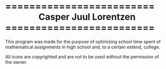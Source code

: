 <h1>
========================= <br/>
 &nbsp;&nbsp;&nbsp;&nbsp;&nbsp;&nbsp;&nbsp;&nbsp;&nbsp;&nbsp;&nbsp;&nbsp;&nbsp;&nbsp;&nbsp;&nbsp;Casper Juul Lorentzen <br/>
========================= <br/>
</h1>
This program was made for the purpose
of optimizing school time spent of 
mathematical assignments in high school
and, to a certain extend, college.

All icons are copyrighted and are not
to be used without the permission of 
the owner.
